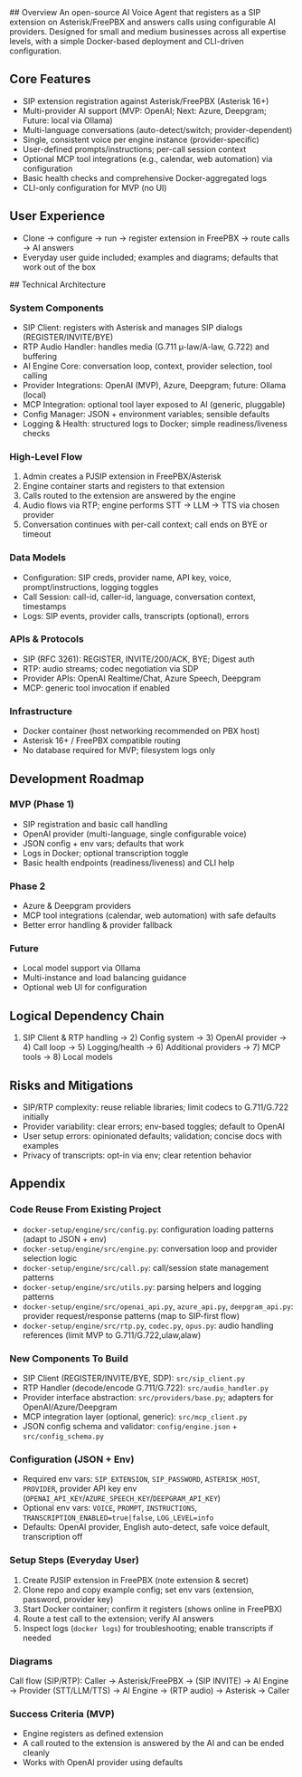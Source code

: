 <context>
## Overview
An open-source AI Voice Agent that registers as a SIP extension on Asterisk/FreePBX and answers calls using configurable AI providers. Designed for small and medium businesses across all expertise levels, with a simple Docker-based deployment and CLI-driven configuration.

## Core Features
- SIP extension registration against Asterisk/FreePBX (Asterisk 16+)
- Multi-provider AI support (MVP: OpenAI; Next: Azure, Deepgram; Future: local via Ollama)
- Multi-language conversations (auto-detect/switch; provider-dependent)
- Single, consistent voice per engine instance (provider-specific)
- User-defined prompts/instructions; per-call session context
- Optional MCP tool integrations (e.g., calendar, web automation) via configuration
- Basic health checks and comprehensive Docker-aggregated logs
- CLI-only configuration for MVP (no UI)

## User Experience
- Clone → configure → run → register extension in FreePBX → route calls → AI answers
- Everyday user guide included; examples and diagrams; defaults that work out of the box
</context>

<PRD>
## Technical Architecture

### System Components
- SIP Client: registers with Asterisk and manages SIP dialogs (REGISTER/INVITE/BYE)
- RTP Audio Handler: handles media (G.711 µ-law/A-law, G.722) and buffering
- AI Engine Core: conversation loop, context, provider selection, tool calling
- Provider Integrations: OpenAI (MVP), Azure, Deepgram; future: Ollama (local)
- MCP Integration: optional tool layer exposed to AI (generic, pluggable)
- Config Manager: JSON + environment variables; sensible defaults
- Logging & Health: structured logs to Docker; simple readiness/liveness checks

### High-Level Flow
1) Admin creates a PJSIP extension in FreePBX/Asterisk
2) Engine container starts and registers to that extension
3) Calls routed to the extension are answered by the engine
4) Audio flows via RTP; engine performs STT → LLM → TTS via chosen provider
5) Conversation continues with per-call context; call ends on BYE or timeout

### Data Models
- Configuration: SIP creds, provider name, API key, voice, prompt/instructions, logging toggles
- Call Session: call-id, caller-id, language, conversation context, timestamps
- Logs: SIP events, provider calls, transcripts (optional), errors

### APIs & Protocols
- SIP (RFC 3261): REGISTER, INVITE/200/ACK, BYE; Digest auth
- RTP: audio streams; codec negotiation via SDP
- Provider APIs: OpenAI Realtime/Chat, Azure Speech, Deepgram
- MCP: generic tool invocation if enabled

### Infrastructure
- Docker container (host networking recommended on PBX host)
- Asterisk 16+ / FreePBX compatible routing
- No database required for MVP; filesystem logs only

## Development Roadmap

### MVP (Phase 1)
- SIP registration and basic call handling
- OpenAI provider (multi-language, single configurable voice)
- JSON config + env vars; defaults that work
- Logs in Docker; optional transcription toggle
- Basic health endpoints (readiness/liveness) and CLI help

### Phase 2
- Azure & Deepgram providers
- MCP tool integrations (calendar, web automation) with safe defaults
- Better error handling & provider fallback

### Future
- Local model support via Ollama
- Multi-instance and load balancing guidance
- Optional web UI for configuration

## Logical Dependency Chain
1) SIP Client & RTP handling → 2) Config system → 3) OpenAI provider → 4) Call loop → 5) Logging/health → 6) Additional providers → 7) MCP tools → 8) Local models

## Risks and Mitigations
- SIP/RTP complexity: reuse reliable libraries; limit codecs to G.711/G.722 initially
- Provider variability: clear errors; env-based toggles; default to OpenAI
- User setup errors: opinionated defaults; validation; concise docs with examples
- Privacy of transcripts: opt-in via env; clear retention behavior

## Appendix

### Code Reuse From Existing Project
- `docker-setup/engine/src/config.py`: configuration loading patterns (adapt to JSON + env)
- `docker-setup/engine/src/engine.py`: conversation loop and provider selection logic
- `docker-setup/engine/src/call.py`: call/session state management patterns
- `docker-setup/engine/src/utils.py`: parsing helpers and logging patterns
- `docker-setup/engine/src/openai_api.py`, `azure_api.py`, `deepgram_api.py`: provider request/response patterns (map to SIP-first flow)
- `docker-setup/engine/src/rtp.py`, `codec.py`, `opus.py`: audio handling references (limit MVP to G.711/G.722,ulaw,alaw)

### New Components To Build
- SIP Client (REGISTER/INVITE/BYE, SDP): `src/sip_client.py`
- RTP Handler (decode/encode G.711/G.722): `src/audio_handler.py`
- Provider interface abstraction: `src/providers/base.py`; adapters for OpenAI/Azure/Deepgram
- MCP integration layer (optional, generic): `src/mcp_client.py`
- JSON config schema and validator: `config/engine.json` + `src/config_schema.py`

### Configuration (JSON + Env)
- Required env vars: `SIP_EXTENSION`, `SIP_PASSWORD`, `ASTERISK_HOST`, `PROVIDER`, provider API key env (`OPENAI_API_KEY`/`AZURE_SPEECH_KEY`/`DEEPGRAM_API_KEY`)
- Optional env vars: `VOICE`, `PROMPT`, `INSTRUCTIONS`, `TRANSCRIPTION_ENABLED=true|false`, `LOG_LEVEL=info`
- Defaults: OpenAI provider, English auto-detect, safe voice default, transcription off

### Setup Steps (Everyday User)
1) Create PJSIP extension in FreePBX (note extension & secret)
2) Clone repo and copy example config; set env vars (extension, password, provider key)
3) Start Docker container; confirm it registers (shows online in FreePBX)
4) Route a test call to the extension; verify AI answers
5) Inspect logs (`docker logs`) for troubleshooting; enable transcripts if needed

### Diagrams

Call flow (SIP/RTP):
Caller → Asterisk/FreePBX → (SIP INVITE) → AI Engine → Provider (STT/LLM/TTS) → AI Engine → (RTP audio) → Asterisk → Caller

### Success Criteria (MVP)
- Engine registers as defined extension
- A call routed to the extension is answered by the AI and can be ended cleanly
- Works with OpenAI provider using defaults

</PRD>


